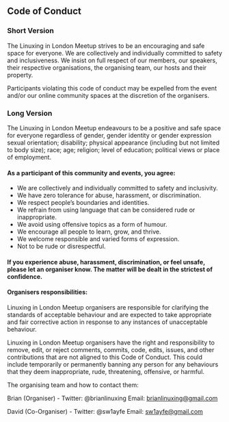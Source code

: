 ## Code of Conduct

### Short Version
The Linuxing in London Meetup strives to be an encouraging and safe space for everyone. We are collectively and individually committed to safety and inclusiveness. We insist on full respect of our members, our speakers, their respective organisations, the organising team, our hosts and their property.

Participants violating this code of conduct may be expelled from the event and/or our online community spaces at the discretion of the organisers.

### Long Version
The Linuxing in London Meetup endeavours to be a positive and safe space for everyone regardless of gender, gender identity or gender expression sexual orientation; disability; physical appearance (including but not limited to body size); race; age; religion; level of education; political views or place of employment.

#### As a participant of this community and events, you agree:
* We are collectively and individually committed to safety and inclusivity.
* We have zero tolerance for abuse, harassment, or discrimination.
* We respect people’s boundaries and identities.
* We refrain from using language that can be considered rude or inappropriate. 
* We avoid using offensive topics as a form of humour.
* We encourage all people to learn, grow, and thrive.
* We welcome responsible and varied forms of expression.
* Not to be rude or disrespectful.

#### If you experience abuse, harassment, discrimination, or feel unsafe, please let an organiser know. The matter will be dealt in the strictest of confidence.

#### Organisers responsibilities:
Linuxing in London Meetup organisers are responsible for clarifying the standards of acceptable behaviour and are expected to take appropriate and fair corrective action in response to any instances of unacceptable behaviour.

Linuxing in London Meetup organisers have the right and responsibility to remove, edit, or reject comments, commits, code, edits, issues, and other contributions that are not aligned to this Code of Conduct. This could include temporarily or permanently banning any person for any behaviours that they deem inappropriate, rude, threatening, offensive, or harmful.

The organising team and how to contact them:

Brian (Organiser) - Twitter: @brianlinuxing Email: brianlinuxing@gmail.com

David (Co-Organiser) - Twitter: @sw1ayfe Email: sw1ayfe@gmail.com

